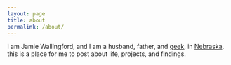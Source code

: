 ```yaml
---
layout: page
title: about
permalink: /about/
---
```

i am Jamie Wallingford, and I am a husband, father, and [geek](https://en.wikipedia.org/wiki/Geek), in [Nebraska](https://en.wikipedia.org/wiki/Nebraska). this is a place for me to post about life, projects, and findings.